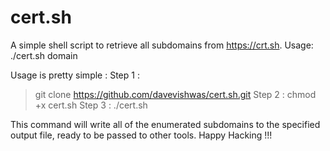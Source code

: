 # cert.sh
A simple shell script to retrieve all subdomains from https://crt.sh.
Usage: ./cert.sh domain

Usage is pretty simple :
Step 1 : 
> git clone https://github.com/davevishwas/cert.sh.git
Step 2 : 
> chmod +x cert.sh
Step 3 :
> ./cert.sh <domain>

This command will write all of the enumerated subdomains to the specified output file, ready to be passed to other tools.
Happy Hacking !!!
